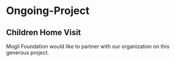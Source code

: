 # Ongoing-Project
## Children Home Visit

Mogli Foundation would like to partner with our organization on this generous project.

